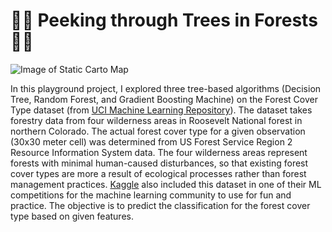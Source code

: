 # 🌲🌲 Peeking through Trees in Forests 🌲🌲
![Image of Static Carto Map](https://github.com/chenliny/Peeking_Through_The_Trees/blob/master/skyTail.png)

In this playground project, I explored three tree-based algorithms (Decision Tree, Random Forest, and Gradient Boosting Machine) on the Forest Cover Type dataset (from [UCI Machine Learning Repository](http://archive.ics.uci.edu/ml/datasets/covertype)). The dataset takes forestry data from four wilderness areas in Roosevelt National forest in northern Colorado. The actual forest cover type for a given observation (30x30 meter cell) was determined from US Forest Service Region 2 Resource Information System data. The four wilderness areas represent forests with minimal human-caused disturbances, so that existing forest cover types are more a result of ecological processes rather than forest management practices. [Kaggle](https://www.kaggle.com/c/forest-cover-type-prediction) also included this dataset in one of their ML competitions for the machine learning community to use for fun and practice. The objective is to predict the classification for the forest cover type based on given features.

